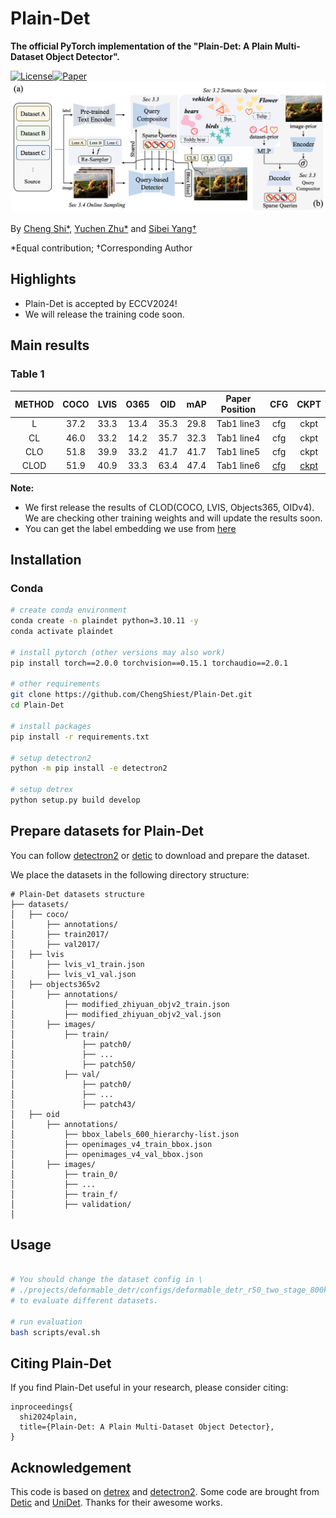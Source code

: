 # Plain-Det

**The official PyTorch implementation of the "Plain-Det: A Plain Multi-Dataset Object Detector".**

[![License](https://img.shields.io/badge/License-MIT-blue.svg?style=flat-square)](LICENSE)[![Paper](https://badgen.net/badge/icon/arXiv?icon=awesome&label&color=red&style=flat-square)](https://arxiv.org/abs/2407.10083)
![Plain_det](configs/assets/plain_det.png)

By [Cheng Shi*](https://chengshiest.github.io/), [Yuchen Zhu*](https://github.com/ZhuYuChenNO1) and [Sibei Yang†](https://faculty.sist.shanghaitech.edu.cn/yangsibei/)

*Equal contribution; †Corresponding Author

## Highlights

- Plain-Det is accepted by ECCV2024!
- We will release the training code soon.

## Main results

### Table 1
  
| METHOD| COCO | LVIS | O365 | OID | mAP | Paper Position | CFG | CKPT |
| :---: | :---: | :---: | :---: | :---: | :---: | :---: | :---: | :---: |
|L| 37.2 | 33.3 | 13.4 | 35.3 | 29.8 | Tab1 line3 | cfg |ckpt
|CL| 46.0 | 33.2 | 14.2 | 35.7 | 32.3 | Tab1 line4 | cfg |ckpt
|CLO| 51.8 | 39.9 | 33.2 | 41.7 | 41.7 | Tab1 line5 | cfg | ckpt
|CLOD| 51.9 | 40.9 | 33.3 | 63.4 | 47.4 | Tab1 line6 | [cfg](./projects/deformable_detr/configs/deformable_detr_r50_two_stage_800k_clod.py) | [ckpt](https://drive.google.com/file/d/1PL2WM78Ikl_4yf4mh4N_grUhWb2rrZk7/view?usp=drive_link)

**Note:**

- We first release the results of CLOD(COCO, LVIS, Objects365, OIDv4). We are checking other training weights and will update the results soon.
- You can get the label embedding we use from [here](https://drive.google.com/drive/folders/1G102noS3TjIFkXnShKhaaQRSuPXORwjQ?usp=drive_link)

## Installation
### Conda

```bash
# create conda environment
conda create -n plaindet python=3.10.11 -y
conda activate plaindet

# install pytorch (other versions may also work)
pip install torch==2.0.0 torchvision==0.15.1 torchaudio==2.0.1

# other requirements
git clone https://github.com/ChengShiest/Plain-Det.git
cd Plain-Det

# install packages
pip install -r requirements.txt

# setup detectron2
python -m pip install -e detectron2

# setup detrex
python setup.py build develop
```

## Prepare datasets for Plain-Det

You can follow [detectron2](https://detectron2.readthedocs.io/en/latest/tutorials/builtin_datasets.html) or [detic](https://github.com/facebookresearch/Detic/blob/main/datasets/README.md) to download and prepare the dataset.

We place the datasets in the following directory structure:

```
# Plain-Det datasets structure
├── datasets/
│   ├── coco/
│       ├── annotations/
│       ├── train2017/
│       ├── val2017/
│   ├── lvis
│       ├── lvis_v1_train.json
│       ├── lvis_v1_val.json
│   ├── objects365v2
│       ├── annotations/
│           ├── modified_zhiyuan_objv2_train.json 
│           ├── modified_zhiyuan_objv2_val.json 
│       ├── images/
│           ├── train/
│               ├── patch0/
│               ├── ...
│               ├── patch50/
│           ├── val/
│               ├── patch0/
│               ├── ...
│               ├── patch43/
│   ├── oid
│       ├── annotations/
│           ├── bbox_labels_600_hierarchy-list.json      
│           ├── openimages_v4_train_bbox.json              
│           ├── openimages_v4_val_bbox.json              
│       ├── images/
│           ├── train_0/
│           ├── ...
│           ├── train_f/
│           ├── validation/
│              
```



## Usage

```bash

# You should change the dataset config in \
# ./projects/deformable_detr/configs/deformable_detr_r50_two_stage_800k_clod.py \
# to evaluate different datasets.

# run evaluation
bash scripts/eval.sh
```

## Citing Plain-Det

If you find Plain-Det useful in your research, please consider citing:

```
inproceedings{
  shi2024plain,
  title={Plain-Det: A Plain Multi-Dataset Object Detector},
}
```

## Acknowledgement

This code is based on [detrex](https://github.com/IDEA-Research/detrex) and [detectron2](https://github.com/facebookresearch/detectron2). Some code are brought from [Detic](https://github.com/facebookresearch/Detic) and [UniDet](https://github.com/xingyizhou/UniDet). Thanks for their awesome works.
